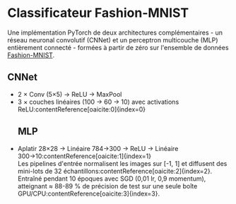 # Classificateur Fashion-MNIST

Une implémentation PyTorch de deux architectures complémentaires - 
un réseau neuronal convolutif (CNNet) et un perceptron multicouche (MLP) entièrement connecté - formées à partir de zéro sur l'ensemble de données [Fashion-MNIST](https://github.com/zalandoresearch/fashion-mnist).

## CNNet 
  - 2 × Conv (5×5) → ReLU → MaxPool  
  - 3 × couches linéaires (100 → 60 → 10) avec activations ReLU:contentReference[oaicite:0]{index=0}  
    ## MLP   
  - Aplatir 28×28 → Linéaire 784→300 → ReLU → Linéaire 300→10:contentReference[oaicite:1]{index=1}  
  Les pipelines d'entrée normalisent les images sur [-1, 1] et diffusent des mini-lots de 32 échantillons:contentReference[oaicite:2]{index=2}.  
  Entraîné pendant 10 époques avec SGD (0,01 lr, 0,9 momentum), atteignant ≈ 88-89 % de précision de test sur une seule boîte GPU/CPU:contentReference[oaicite:3]{index=3}.

